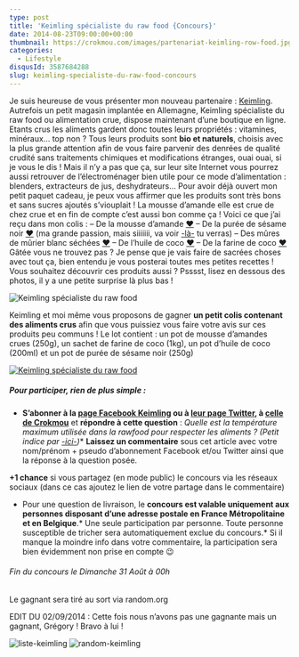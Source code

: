 ```yaml
---
type: post
title: 'Keimling spécialiste du raw food {Concours}'
date: 2014-08-23T09:00:00+00:00
thumbnail: https://crokmou.com/images/partenariat-keimling-row-food.jpg
categories:
  - Lifestyle
disqusId: 3587684288
slug: keimling-specialiste-du-raw-food-concours
---
```


Je suis heureuse de vous présenter mon nouveau partenaire : [Keimling](http://www.keimling.fr/). Autrefois un petit magasin implantée en Allemagne, Keimling spécialiste du raw food ou alimentation crue, dispose maintenant d’une boutique en ligne. Etants crus les aliments gardent donc toutes leurs propriétés : vitamines, minéraux… top non ? Tous leurs produits sont **bio et naturels**, choisis avec la plus grande attention afin de vous faire parvenir des denrées de qualité crudité sans traitements chimiques et modifications étranges, ouai ouai, si je vous le dis ! Mais il n’y a pas que ça, sur leur site Internet vous pourrez aussi retrouver de l’électroménager bien utile pour ce mode d’alimentation : blenders, extracteurs de jus, deshydrateurs… Pour avoir déjà ouvert mon petit paquet cadeau, je peux vous affirmer que les produits sont très bons et sans sucres ajoutés s’viouplait ! La mousse d’amande elle est crue de chez crue et en fin de compte c’est aussi bon comme ça ! Voici ce que j’ai reçu dans mon colis : – De la mousse d’amande [❤](http://www.keimling.fr/mousse-d-amande-crue-1.html) – De la purée de sésame noir [❤](http://www.keimling.fr/puree-de-sesame-noir-tahini.html) (ma grande passion, mais siiiiiii, va voir [-là-](http://www.crokmou.com/?s=s%C3%A9same) tu verras) – Des mûres de mûrier blanc séchées [❤](http://www.keimling.fr/les-mures-du-murier-blanc.html) – De l’huile de coco [❤](http://www.keimling.fr/huile-de-noix-de-coco.html) – De la farine de coco [❤](http://www.keimling.fr/farine-de-coco-1.html) Gâtée vous ne trouvez pas ? Je pense que je vais faire de sacrées choses avec tout ça, bien entendu je vous posterai toutes mes petites recettes ! Vous souhaitez découvrir ces produits aussi ? Psssst, lisez en dessous des photos, il y a une petite surprise là plus bas !

![Keimling spécialiste du raw food](http://www.crokmou.com/wp-content/uploads/2014/08/partenariat-keimling-row-food-4.jpg)

Keimling et moi même vous proposons de gagner **un petit colis contenant des aliments crus** afin que vous puissiez vous faire votre avis sur ces produits peu communs ! Le lot contient : un pot de mousse d’amandes crues (250g), un sachet de farine de coco (1kg), un pot d’huile de coco (200ml) et un pot de purée de sésame noir (250g)

[![Keimling spécialiste du raw food](http://www.crokmou.com/wp-content/uploads/2014/08/lot.jpg)](http://www.crokmou.com/wp-content/uploads/2014/08/lot.jpg)

##### Pour participer, rien de plus simple :

*   **S’abonner à la [page Facebook Keimling](https://www.facebook.com/keimling.fr) ou à [leur page Twitter](https://twitter.com/KeimlingFR), à [celle de Crokmou](https://www.facebook.com/crokmou.blog)** et **répondre à cette question** : _Quelle est la température maximum utilisée dans la rawfood pour respecter les aliments ? (Petit indice par [-ici-](http://www.keimling.fr/a-propos-de-keimling/notre_philosophie))_*   **Laissez un commentaire** sous cet article avec votre nom/prénom + pseudo d’abonnement Facebook et/ou Twitter ainsi que la réponse à la question posée.

**+1 chance** si vous partagez (en mode public) le concours via les réseaux sociaux (dans ce cas ajoutez le lien de votre partage dans le commentaire)

*   Pour une question de livraison, le **concours est valable uniquement aux personnes disposant d’une adresse postale en France Métropolitaine et en Belgique**.*   Une seule participation par personne. Toute personne susceptible de tricher sera automatiquement exclue du concours.*   Si il manque la moindre info dans votre commentaire, la participation sera bien évidemment non prise en compte 😉

###### Fin du concours le Dimanche 31 Août à 00h

Le gagnant sera tiré au sort via random.org

EDIT DU 02/09/2014 : Cette fois nous n’avons pas une gagnante mais un gagnant, Grégory ! Bravo à lui !

![liste-keimling](http://www.crokmou.com/wp-content/uploads/2014/08/liste-keimling.jpg) ![random-keimling](http://www.crokmou.com/wp-content/uploads/2014/08/random-keimling.jpg)